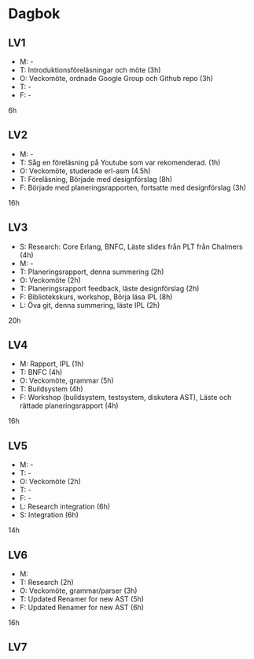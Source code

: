 # Dagbok

## LV1
* M: -
* T: Introduktionsföreläsningar och möte (3h) 
* O: Veckomöte, ordnade Google Group och Github repo (3h)
* T: -
* F: -

6h

## LV2
* M: -
* T: Såg en föreläsning på Youtube som var rekomenderad. (1h)
* O: Veckomöte, studerade erl-asm (4.5h)
* T: Föreläsning, Började med designförslag (8h)
* F: Började med planeringsrapporten, fortsatte med designförslag (3h)

16h

## LV3
* S: Research: Core Erlang, BNFC, Läste slides från PLT från Chalmers (4h)
* M: -
* T: Planeringsrapport, denna summering (2h)
* O: Veckomöte (2h) 
* T: Planeringsrapport feedback, läste designförslag (2h) 
* F: Bibliotekskurs, workshop, Börja läsa IPL (8h) 
* L: Öva git, denna summering, läste IPL (2h)

20h

## LV4
* M: Rapport, IPL (1h)
* T: BNFC (4h)
* O: Veckomöte, grammar (5h)
* T: Buildsystem (4h) 
* F: Workshop (buildsystem, testsystem, diskutera AST), Läste och rättade planeringsrapport (4h) 

16h

## LV5
* M: -
* T: -
* O: Veckomöte (2h)
* T: -
* F: -
* L: Research integration (6h)
* S: Integration (6h)

14h

## LV6
* M: 
* T: Research (2h)
* O: Veckomöte, grammar/parser (3h)
* T: Updated Renamer for new AST (5h)
* F: Updated Renamer for new AST (6h)

16h

## LV7
